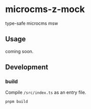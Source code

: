 # microcms-z-mock

type-safe microcms msw

## Usage

coming soon.

## Development

### build

Compile `/src/index.ts` as an entry file.

```shell
pnpm build
```
